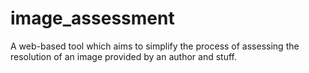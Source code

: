 image_assessment
================

A web-based tool which aims to simplify the process of assessing the resolution of an image provided by an author and stuff.
